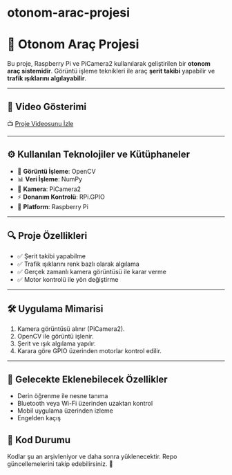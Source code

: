 # otonom-arac-projesi
# 🚗 Otonom Araç Projesi

Bu proje, Raspberry Pi ve PiCamera2 kullanılarak geliştirilen bir **otonom araç sistemidir**. Görüntü işleme teknikleri ile araç **şerit takibi** yapabilir ve **trafik ışıklarını algılayabilir**.

---

## 🎥 Video Gösterimi

📺 [Proje Videosunu İzle](https://www.youtube.com/watch?v=EHhP65NESIM)

---

## ⚙️ Kullanılan Teknolojiler ve Kütüphaneler

- 🧠 **Görüntü İşleme**: OpenCV
- 📊 **Veri İşleme**: NumPy
- 🎥 **Kamera**: PiCamera2
- ⚡ **Donanım Kontrolü**: RPi.GPIO
- 🧱 **Platform**: Raspberry Pi

---

## 🔍 Proje Özellikleri

- ✅ Şerit takibi yapabilme
- ✅ Trafik ışıklarını renk bazlı olarak algılama
- ✅ Gerçek zamanlı kamera görüntüsü ile karar verme
- ✅ Motor kontrolü ile yön değiştirme

---

## 🛠️ Uygulama Mimarisi

1. Kamera görüntüsü alınır (PiCamera2).
2. OpenCV ile görüntü işlenir.
3. Şerit ve ışık algılama yapılır.
4. Karara göre GPIO üzerinden motorlar kontrol edilir.

---

## 🧠 Gelecekte Eklenebilecek Özellikler

- Derin öğrenme ile nesne tanıma
- Bluetooth veya Wi-Fi üzerinden uzaktan kontrol
- Mobil uygulama üzerinden izleme
- Engelden kaçış


## 📂 Kod Durumu

Kodlar şu an arşivleniyor ve daha sonra yüklenecektir. Repo güncellemelerini takip edebilirsiniz. 🚧


